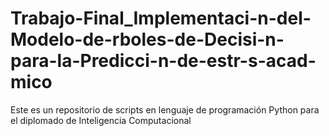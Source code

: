 # Trabajo-Final_Implementaci-n-del-Modelo-de-rboles-de-Decisi-n-para-la-Predicci-n-de-estr-s-acad-mico
Este es un repositorio de scripts en lenguaje de programación Python para el diplomado de Inteligencia Computacional
